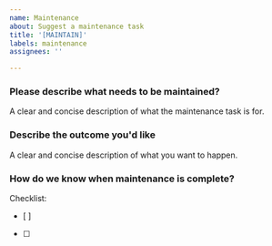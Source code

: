 ```yaml
---
name: Maintenance
about: Suggest a maintenance task
title: '[MAINTAIN]'
labels: maintenance
assignees: ''

---
```


### Please describe what needs to be maintained?
A clear and concise description of what the maintenance task is for.

### Describe the outcome you'd like
A clear and concise description of what you want to happen.

### How do we know when maintenance is complete?
Checklist:
- [ ]
- [ ]
